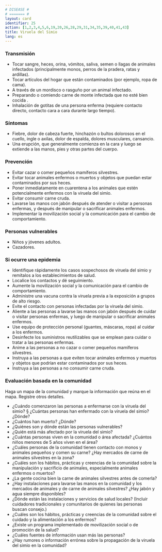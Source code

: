 ```yaml
---
# DISEASE #
# ======= #
layout: card
identifier: 25
action: [1,2,3,4,5,6,19,20,26,28,29,31,34,35,39,40,41,43]
title: Viruela del Simio
lang: es
---
```


### Transmisión

- Tocar sangre, heces, orina, vómitos, saliva, semen o llagas de animales infectados (principalmente monos, perros de la pradera, ratas y ardillas).
- Tocar artículos del hogar que están contaminados (por ejemplo, ropa de cama).
- A través de un mordisco o rasguño por un animal infectado.
- Preparando o comiendo carne de monte infectada que no esté bien cocida .
- Inhalación de gotitas de una persona enferma (requiere contacto directo, contacto cara a cara durante largo tiempo).

### Síntomas

- Fiebre, dolor de cabeza fuerte, hinchazón o bultos dolorosos en el cuello, ingle o axilas, dolor de espalda, dolores musculares, cansancio.
- Una erupción, que generalmente comienza en la cara y luego se extiende a las manos, pies y otras partes del cuerpo.

### Prevención

- Evitar cazar o comer pequeños mamíferos silvestres.
- Evitar tocar animales enfermos o muertos y objetos que puedan estar contaminados por sus heces.
- Poner inmediatamente en cuarentena a los animales que estén potencialmente enfermos con la viruela del simio.
- Evitar consumir carne cruda.
- Lavarse las manos con jabón después de atender o visitar a personas enfermas, y después de manipular o sacrificar animales enfermos.
- Implementar la movilización social y la comunicación para el cambio de comportamiento.

### Personas vulnerables

- Niños y jóvenes adultos. 
- Cazadores.

### Si ocurre una epidemia

- Identifique rápidamente los casos sospechosos de viruela del simio y remítalos a los establecimientos de salud.
- Localice los contactos y dé seguimiento.
- Aumente la movilización social y la comunicación para el cambio de comportamiento.
- Administre una vacuna contra la viruela previa a la exposición a grupos de alto riesgo.
- Evite el contacto con personas infectadas por la viruela del simio.
- Aliente a las personas a lavarse las manos con jabón después de cuidar o visitar personas enfermas, y luego de manipular o sacrificar animales enfermos.
- Use equipo de protección personal (guantes, máscaras, ropa) al cuidar a los enfermos.
- Desinfecte los suministros reutilizables que se emplean para cuidar o tratar a las personas enfermas.
- Anime a las personas a no cazar o comer pequeños mamíferos silvestres.
- Instruya a las personas a que eviten tocar animales enfermos y muertos y objetos que podrían estar contaminados por sus heces.
- Instruya a las personas a no consumir carne cruda.

### Evaluación basada en la comunidad

Haga un mapa de la comunidad y marque la información que reúna en el mapa. Registre otros detalles.
- ¿Cuándo comenzaron las personas a enfermarse con la viruela del simio? § ¿Cuántas personas han enfermado con la viruela del simio? ¿Dónde?
- ¿Cuántos han muerto? ¿Dónde?
- ¿Quiénes son y dónde están las personas vulnerables?
- ¿Quién está más afectado por la viruela del simio?
- ¿Cuántas personas viven en la comunidad o área afectada? ¿Cuántos niños menores de 5 años viven en el área?
- ¿Cuáles personas de la comunidad tienen contacto con monos y animales pequeños y comen su carne? ¿Hay mercados de carne de animales silvestres en la zona?
- ¿Cuáles son los hábitos, prácticas y creencias de la comunidad sobre la manipulación y sacrificio de animales, especialmente animales enfermos o muertos?
- ¿La gente cocina bien la carne de animales silvestres antes de comerla?
- ¿Hay instalaciones para lavarse las manos en la comunidad y los mercados de animales y de carne de animales silvestres? ¿Hay jabón y agua siempre disponibles?
- ¿Dónde están las instalaciones y servicios de salud locales? (Incluir cuidadores tradicionales y comunitarios de quienes las personas buscan consejo.)
- ¿Cuáles son los hábitos, prácticas y creencias de la comunidad sobre el cuidado y la alimentación a los enfermos?
- ¿Existe un programa implementado de movilización social o de promoción de la salud?
- ¿Cuáles fuentes de información usan más las personas?
- ¿Hay rumores o información errónea sobre la propagación de la viruela del simio en la comunidad?
